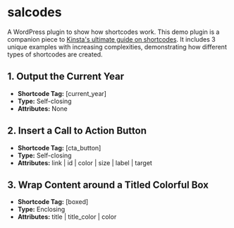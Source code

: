 # salcodes
A WordPress plugin to show how shortcodes work. This demo plugin is a companion piece to [Kinsta's ultimate guide on shortcodes](https://kinsta.com/blog/wordpress-shortcodes/). It includes 3 unique examples with increasing complexities, demonstrating how different types of shortcodes are created. 

## 1. Output the Current Year
- **Shortcode Tag:** [current_year]
- **Type:** Self-closing
- **Attributes:** None

## 2. Insert a Call to Action Button
- **Shortcode Tag:** [cta_button]
- **Type:** Self-closing
- **Attributes:** link | id | color | size | label | target

## 3. Wrap Content around a Titled Colorful Box
- **Shortcode Tag:** [boxed]
- **Type:** Enclosing
- **Attributes:** title | title_color | color
